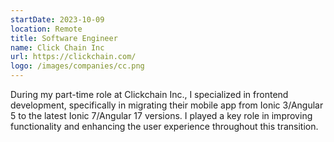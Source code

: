 ```yaml
---
startDate: 2023-10-09
location: Remote
title: Software Engineer
name: Click Chain Inc
url: https://clickchain.com/
logo: /images/companies/cc.png
---
```


During my part-time role at Clickchain Inc., I specialized in frontend development, specifically in migrating their
mobile app from Ionic 3/Angular 5 to the latest Ionic 7/Angular 17 versions. I played a key role in improving
functionality and enhancing the user experience throughout this transition.
